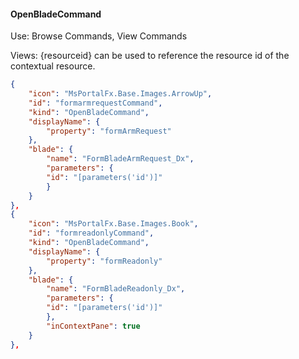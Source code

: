 #### OpenBladeCommand

Use: Browse Commands, View Commands

Views: {resourceid} can be used to reference the resource id of the contextual resource.

```json
{
    "icon": "MsPortalFx.Base.Images.ArrowUp",
    "id": "formarmrequestCommand",
    "kind": "OpenBladeCommand",
    "displayName": {
        "property": "formArmRequest"
    },
    "blade": {
        "name": "FormBladeArmRequest_Dx",
        "parameters": {
        "id": "[parameters('id')]"
        }
    }
},
{
    "icon": "MsPortalFx.Base.Images.Book",
    "id": "formreadonlyCommand",
    "kind": "OpenBladeCommand",
    "displayName": {
        "property": "formReadonly"
    },
    "blade": {
        "name": "FormBladeReadonly_Dx",
        "parameters": {
        "id": "[parameters('id')]"
        },
        "inContextPane": true
    }
},
```
